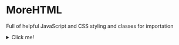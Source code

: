 # MoreHTML
Full of helpful JavaScript and CSS styling and classes for importation
<details>
<summary>Click me!</summary>

You clicked me!

</details>
